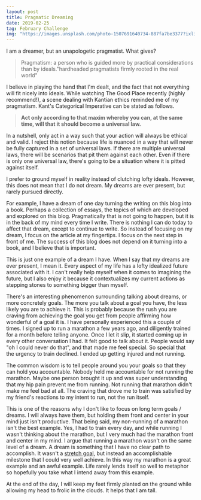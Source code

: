 ```yaml
---
layout: post
title: Pragmatic Dreaming
date: 2019-02-25
tag: February Challenge
img: "https://images.unsplash.com/photo-1507691640734-887fa7be3377?ixlib=rb-1.2.1&q=80&fm=jpg&crop=entropy&cs=tinysrgb&w=1080&fit=max&ixid=eyJhcHBfaWQiOjExNzczfQ"
---
```


I am a dreamer, but an unapologetic pragmatist. What gives?

> Pragmatism: a person who is guided more by practical considerations than by ideals."hardheaded pragmatists firmly rooted in the real world"

I believe in playing the hand that I'm dealt, and the fact that not everything will fit nicely into ideals. While watching The Good Place recently (highly recommend!), a scene dealing with Kantian ethics reminded me of my pragmatism. Kant's Categorical Imperative can be stated as follows.

> **Act only according to that maxim whereby you can, at the same time, will that it should become a universal law.**

In a nutshell, only act in a way such that your action will always be ethical and valid. I reject this notion because life is nuanced in a way that will never be fully captured in a set of universal laws. If there are multiple universal laws, there will be scenarios that pit them against each other. Even if there is only one universal law, there's going to be a situation where it is pitted against itself.

I prefer to ground myself in reality instead of clutching lofty ideals. However, this does not mean that I do not dream. My dreams are ever present, but rarely pursued directly.

For example, I have a dream of one day turning the writing on this blog into a book. Perhaps a collection of essays, the topics of which are developed and explored on this blog. Pragmatically that is not going to happen, but it is in the back of my mind every time I write. There is nothing I can do today to affect that dream, except to continue to write. So instead of focusing on my dream, I focus on the article at my fingertips. I focus on the next step in front of me. The success of this blog does not depend on it turning into a book, and I believe that is important.

This is just one example of a dream I have. When I say that my dreams are ever present, I mean it. Every aspect of my life has a lofty idealized future associated with it. I can't really help myself when it comes to imagining the future, but I also enjoy it because it contextualizes my current actions as stepping stones to something bigger than myself.

There's an interesting phenomenon surrounding talking about dreams, or more concretely goals. The more you talk about a goal you have, the less likely you are to achieve it. This is probably because the rush you are craving from achieving the goal you get from people affirming how wonderful of a goal it is. I have personally experienced this a couple of times. I signed up to run a marathon a few years ago, and diligently trained for a month before telling anyone. Once I let it slip, it started coming up in every other conversation I had. It felt good to talk about it. People would say "oh I could never do that", and that made me feel special. So special that the urgency to train declined. I ended up getting injured and not running.

The common wisdom is to tell people around you your goals so that they can hold you accountable. Nobody held me accountable for not running the marathon. Maybe one person brought it up and was super understanding that my hip pain prevent me from running. Not running that marathon didn't make me feel bad at all. The craving that drove me to train was satisfied by my friend's reactions to my intent to run, not the run itself.

This is one of the reasons why I don't like to focus on long term goals / dreams. I will always have them, but holding them front and center in your mind just isn't productive. That being said, my non-running of a marathon isn't the best example. Yes, I had to train every day, and while running I wasn't thinking about the marathon, but I very much had the marathon front and center in my mind. I argue that running a marathon wasn't on the same level of a dream. A dream is something that I have no clear path to accomplish. It wasn't a [stretch goal](https://support.indiegogo.com/hc/en-us/articles/205183457-Building-Stretch-Goals), but instead an accomplishable milestone that I could very well achieve. In this way my marathon is a great example and an awful example. Life rarely lends itself so well to metaphor so hopefully you take what I intend away from this example.

At the end of the day, I will keep my feet firmly planted on the ground while allowing my head to frolic in the clouds. It helps that I am tall.
